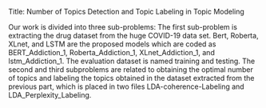Title: Number of Topics Detection and Topic Labeling in Topic Modeling



Our work is divided into three sub-problems:
The first sub-problem is extracting the drug dataset from the huge COVID-19 data set. Bert, Roberta, XLnet, and LSTM are the proposed models which are coded as BERT_Addiction_1, Roberta_Addiction_1, XLnet_Addiction_1, and lstm_Addiction_1. The evaluation dataset is named training and testing.
The second and third subproblems are related to obtaining the optimal number of topics and labeling the topics obtained in the dataset extracted from the previous part, which is placed in two files LDA-coherence-Labeling and LDA_Perplexity_Labeling.
